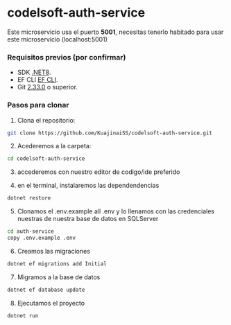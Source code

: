 ﻿# codelsoft-auth-service
Este microservicio usa el puerto **5001**, necesitas tenerlo habitado para usar este microservicio (localhost:5001)
### Requisitos previos (por confirmar)

- SDK [.NET8](https://dotnet.microsoft.com/es-es/download/dotnet/8.0).
- EF CLI [EF CLI](https://www.nuget.org/packages/dotnet-ef/).
- Git [2.33.0](https://git-scm.com/downloads) o superior.

### Pasos para clonar

1. Clona el repositorio:
```bash
git clone https://github.com/KuajinaiSS/codelsoft-auth-service.git
```

2. Acederemos a la carpeta:
```bash
cd codelsoft-auth-service
```

3. accederemos con nuestro editor de codigo/ide preferido

4. en el terminal, instalaremos las dependendencias
```bash
dotnet restore
```

5. Clonamos el .env.example all .env y lo llenamos con las credenciales nuestras de nuestra base de datos en SQLServer
```bash
cd auth-service
copy .env.example .env
```

6. Creamos las migraciones 
```bash
dotnet ef migrations add Initial
```

7. Migramos a la base de datos
```bash
dotnet ef database update
```

8. Ejecutamos el proyecto
```bash
dotnet run
```
